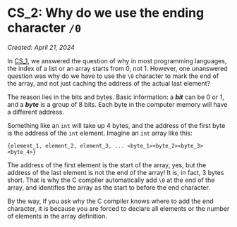 # CS_2: Why do we use the ending character `/0`

*Created: April 21, 2024*

In [CS_1](CS_1.md), we answered the question of why in most programming languages, the index of a list or an array starts from 0, not 1. However, one unanswered question was why do we have to use the `\0` character to mark the end of the array, and not just caching the address of the actual last element?

The reason lies in the bits and bytes. Basic information: a ***bit*** can be 0 or 1, and a ***byte*** is a group of 8 bits. Each byte in the computer memory will have a different address.

Something like an `int` will take up 4 bytes, and the address of the first byte is the address of the `int` element. Imagine an `int` array like this:

```
{element_1, element_2, element_3, ... <byte_1><byte_2><byte_3><byte_4>}
```

The address of the first element is the start of the array, yes, but the address of the last element is not the end of the array! It is, in fact, 3 bytes short. That is why the C compiler automatically add `\0` at the end of the array, and identifies the array as the start to before the end character.

By the way, if you ask why the C compiler knows where to add the end character, it is because you are forced to declare all elements or the number of elements in the array definition.